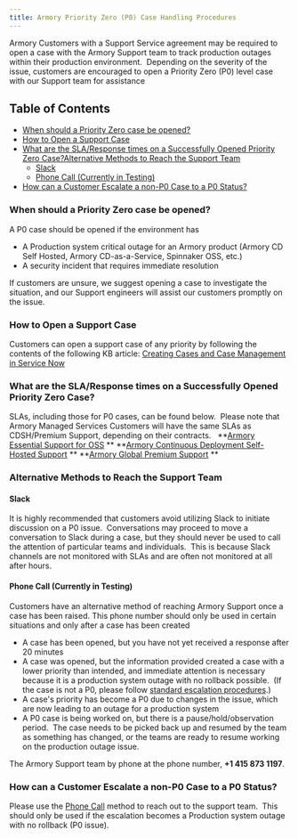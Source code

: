 ```yaml
---
title: Armory Priority Zero (P0) Case Handling Procedures
---
```



Armory Customers with a Support Service agreement may be required to open a case with the Armory Support team to track production outages within their production environment.  Depending on the severity of the issue, customers are encouraged to open a Priority Zero (P0) level case with our Support team for assistance

## Table of Contents
* [When should a Priority Zero case be opened?](#mcetoc_1h50f58lv51)
* [How to Open a Support Case](#mcetoc_1h50f58lv52)
* [What are the SLA/Response times on a Successfully Opened Priority Zero Case?](#mcetoc_1h50f58lv53)[Alternative Methods to Reach the Support Team](#mcetoc_1h50f58lv54)
    * [Slack](#mcetoc_1h50f58lv55)
    * [Phone Call (Currently in Testing)](#mcetoc_1h50f58lv56)
* [How can a Customer Escalate a non-P0 Case to a P0 Status?](#mcetoc_1h50f58lv57)


### When should a Priority Zero case be opened?
A P0 case should be opened if the environment has
* A Production system critical outage for an Armory product (Armory CD Self Hosted, Armory CD-as-a-Service, Spinnaker OSS, etc.)
* A security incident that requires immediate resolution

If customers are unsure, we suggest opening a case to investigate the situation, and our Support engineers will assist our customers promptly on the issue.  

### How to Open a Support Case
Customers can open a support case of any priority by following the contents of the following KB article:
[Creating Cases and Case Management in Service Now](https://support.armory.io/support?id=kb_article&sysparm_article=KB0010136)

### What are the SLA/Response times on a Successfully Opened Priority Zero Case?
SLAs, including those for P0 cases, can be found below.  Please note that Armory Managed Services Customers will have the same SLAs as CDSH/Premium Support, depending on their contracts.  
**[Armory Essential Support for OSS](https://support.armory.io/support?id=kb_article&sysparm_article=KB0010007#SLAArmoryEssentialOSS) **
**[Armory Continuous Deployment Self-Hosted Support](https://support.armory.io/support?id=kb_article&sysparm_article=KB0010007#SLAArmoryCDSH) **
**[Armory Global Premium Support](https://support.armory.io/support?id=kb_article&sysparm_article=KB0010007#SLAArmoryPremium) **
 
### Alternative Methods to Reach the Support Team
#### Slack
It is highly recommended that customers avoid utilizing Slack to initiate discussion on a P0 issue.  Conversations may proceed to move a conversation to Slack during a case, but they should never be used to call the attention of particular teams and individuals.  
This is because Slack channels are not monitored with SLAs and are often not monitored at all after hours.  
####  Phone Call (Currently in Testing)
Customers have an alternative method of reaching Armory Support once a case has been raised.
This phone number should only be used in certain situations and only after a case has been created
* A case has been opened, but you have not yet received a response after 20 minutes
* A case was opened, but the information provided created a case with a lower priority than intended, and immediate attention is necessary because it is a production system outage with no rollback possible.  (If the case is not a P0, please follow [standard escalation procedures](https://armory.service-now.com/support?id=kb_article&sysparm_article=KB0010203).)
* A case's priority has become a P0 due to changes in the issue, which are now leading to an outage for a production system
* A P0 case is being worked on, but there is a pause/hold/observation period.  The case needs to be picked back up and resumed by the team as something has changed, or the teams are ready to resume working on the production outage issue.

The Armory Support team by phone at the phone number, **+1 415 873 1197**.
### How can a Customer Escalate a non-P0 Case to a P0 Status?
Please use the [Phone Call](#phone) method to reach out to the support team.  This should only be used if the escalation becomes a Production system outage with no rollback (P0 issue).
 

